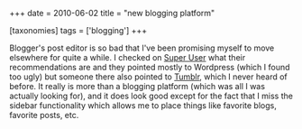 +++
date = 2010-06-02
title = "new blogging platform"

[taxonomies]
tags = ['blogging']
+++

Blogger\'s post editor is so bad that I\'ve been promising myself to
move elsewhere for quite a while. I checked on [Super User] what their
recommendations are and they pointed mostly to Wordpress (which I found
too ugly) but someone there also pointed to [Tumblr], which I never
heard of before. It really is more than a blogging platform (which was
all I was actually looking for), and it does look good except for the
fact that I miss the sidebar functionality which allows me to place
things like favorite blogs, favorite posts, etc.

  [Super User]: http://superuser.com
  [Tumblr]: http://tumblr.com
